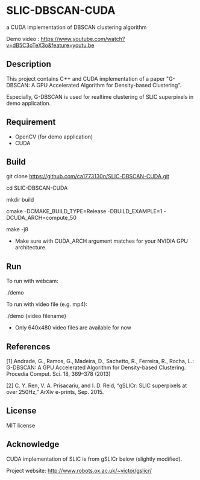 # SLIC-DBSCAN-CUDA

a CUDA implementation of DBSCAN clustering algorithm

Demo video : https://www.youtube.com/watch?v=dB5C3oTeX3o&feature=youtu.be

## Description

This project contains C++ and CUDA implementation of a paper "G-DBSCAN: A GPU Accelerated Algorithm for Density-based Clustering".

Especially, G-DBSCAN is used for realtime clustering of SLIC superpixels in demo application.

## Requirement

* OpenCV (for demo application)
* CUDA

## Build

  git clone https://github.com/ca1773130n/SLIC-DBSCAN-CUDA.git

  cd SLIC-DBSCAN-CUDA

  mkdir build

  cmake -DCMAKE_BUILD_TYPE=Release -DBUILD_EXAMPLE=1 -DCUDA_ARCH=compute_50

  make -j8

* Make sure with CUDA_ARCH argument matches for your NVIDIA GPU architecture.

## Run

To run with webcam:

  ./demo

To run with video file (e.g. mp4):

  ./demo {video filename}

* Only 640x480 video files are available for now

## References

[1] Andrade, G., Ramos, G., Madeira, D., Sachetto, R., Ferreira, R., Rocha, L.: G-DBSCAN: A GPU Accelerated Algorithm for Density-based Clustering. Procedia Comput. Sci. 18, 369–378 (2013)

[2] C. Y. Ren, V. A. Prisacariu, and I.  D. Reid, “gSLICr: SLIC superpixels at over 250Hz,” ArXiv e-prints, Sep. 2015.

## License

MIT license

## Acknowledge

CUDA implementation of SLIC is from gSLICr below (slightly modified).

Project website: http://www.robots.ox.ac.uk/~victor/gslicr/

